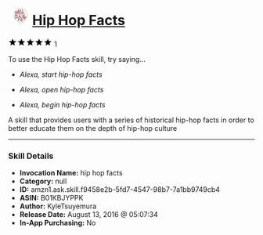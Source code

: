 # &nbsp;<img src="skill_icon" alt="Hip Hop Facts icon" width="36"> [Hip Hop Facts](http://alexa.amazon.com/#skills/amzn1.ask.skill.f9458e2b-5fd7-4547-98b7-7a1bb9749cb4)
![5 stars](../../images/ic_star_black_18dp_1x.png)![5 stars](../../images/ic_star_black_18dp_1x.png)![5 stars](../../images/ic_star_black_18dp_1x.png)![5 stars](../../images/ic_star_black_18dp_1x.png)![5 stars](../../images/ic_star_black_18dp_1x.png) 1

To use the Hip Hop Facts skill, try saying...

* *Alexa, start hip-hop facts*

* *Alexa, open hip-hop facts*

* *Alexa, begin hip-hop facts*

A skill that provides users with a series of historical hip-hop facts in order to better educate them on the depth of hip-hop culture

***

### Skill Details

* **Invocation Name:** hip hop facts
* **Category:** null
* **ID:** amzn1.ask.skill.f9458e2b-5fd7-4547-98b7-7a1bb9749cb4
* **ASIN:** B01KBJYPPK
* **Author:** KyleTsuyemura
* **Release Date:** August 13, 2016 @ 05:07:34
* **In-App Purchasing:** No
